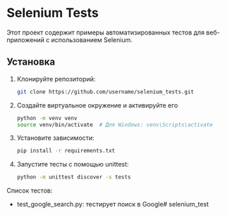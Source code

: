 # Selenium Tests

Этот проект содержит примеры автоматизированных тестов для веб-приложений с использованием Selenium.

## Установка

1. Клонируйте репозиторий:
   ```sh
   git clone https://github.com/username/selenium_tests.git
   
2. Создайте виртуальное окружение и активируйте его
    ```sh
   python -m venv venv
    source venv/bin/activate  # Для Windows: venv\Scripts\activate
3. Установите зависимости:
    ```sh
   pip install -r requirements.txt

4. Запустите тесты с помощью unittest:
    ```sh
   python -m unittest discover -s tests

Список тестов:
* test_google_search.py: тестирует поиск в Google#   s e l e n i u m _ t e s t
 
 

